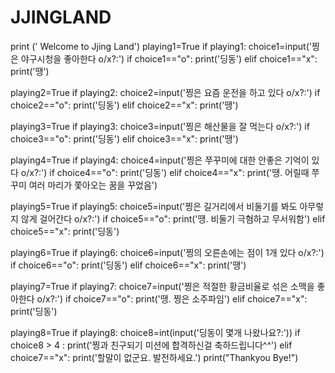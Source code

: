 # JJINGLAND
print (' Welcome to Jjing Land')
playing1=True
if playing1:
    choice1=input('찡은 야구시청을 좋아한다 o/x?:')
    if choice1=="o":
        print('딩동')
    elif choice1=="x":
        print('땡')
        
playing2=True
if playing2:
    choice2=input('찡은 요즘 운전을 하고 있다 o/x?:')
    if choice2=="o":
        print('딩동')
    elif choice2=="x":
        print('땡')
        
playing3=True
if playing3:
    choice3=input('찡은 해산물을 잘 먹는다 o/x?:')
    if choice3=="o":
        print('딩동')
    elif choice3=="x":
        print('땡')
        
playing4=True
if playing4:
    choice4=input('찡은 쭈꾸미에 대한 안좋은 기억이 있다 o/x?:')
    if choice4=="o":
        print('딩동')
    elif choice4=="x":
        print('땡. 어릴때 쭈꾸미 여러 마리가 쫓아오는 꿈을 꾸었음')
        
playing5=True
if playing5:
    choice5=input('찡은 길거리에서 비둘기를 봐도 아무렇지 않게 걸어간다 o/x?:')
    if choice5=="o":
        print('땡. 비둘기 극혐하고 무서워함')
    elif choice5=="x":
        print('딩동')
        
playing6=True
if playing6:
    choice6=input('찡의 오른손에는 점이 1개 있다 o/x?:')
    if choice6=="o":
        print('딩동')
    elif choice6=="x":
        print('땡')
        
playing7=True
if playing7:
    choice7=input('찡은 적절한 황금비율로 섞은 소맥을 좋아한다  o/x?:')
    if choice7=="o":
        print('땡. 찡은 소주파임')
    elif choice7=="x":
        print('딩동')
        
playing8=True
if playing8:
    choice8=int(input('딩동이 몇개 나왔나요?:'))
    if choice8 > 4 :
        print('찡과 친구되기 미션에 합격하신걸 축하드립니다^^')
    elif choice7=="x":
        print('할말이 없군요. 발전하세요.')
print("Thankyou Bye!")